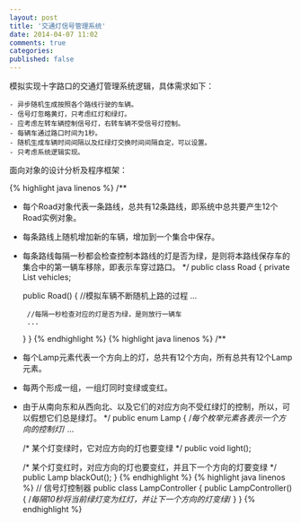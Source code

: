 ```yaml
---
layout: post
title: '交通灯信号管理系统'
date: 2014-04-07 11:02
comments: true
categories: 
published: false
---
```

模拟实现十字路口的交通灯管理系统逻辑，具体需求如下：

    - 异步随机生成按照各个路线行驶的车辆。
    - 信号灯忽略黄灯，只考虑红灯和绿灯。
    - 应考虑左转车辆控制信号灯，右转车辆不受信号灯控制。
    - 每辆车通过路口时间为1秒。
    - 随机生成车辆时间间隔以及红绿灯交换时间间隔自定，可以设置。
    - 只考虑系统逻辑实现。

面向对象的设计分析及程序框架：

{% highlight java linenos %}
/**
 * 每个Road对象代表一条路线，总共有12条路线，即系统中总共要产生12个Road实例对象。
 * 每条路线上随机增加新的车辆，增加到一个集合中保存。
 * 每条路线每隔一秒都会检查控制本路线的灯是否为绿，是则将本路线保存车的集合中的第一辆车移除，即表示车穿过路口。
 */
public class Road {
    private List<String> vehicles;
    
    public Road() {
        //模拟车辆不断随机上路的过程
        ...
        
        //每隔一秒检查对应的灯是否为绿，是则放行一辆车	
        ...
    }
}
{% endhighlight %}
{% highlight java linenos %}
/**
 * 每个Lamp元素代表一个方向上的灯，总共有12个方向，所有总共有12个Lamp元素。
 * 每两个形成一组，一组灯同时变绿或变红。
 * 由于从南向东和从西向北、以及它们的对应方向不受红绿灯的控制，所以，可以假想它们总是绿灯。
 */
public enum Lamp {
    /*每个枚举元素各表示一个方向的控制灯*/
    ...
    
    /* 某个灯变绿时，它对应方向的灯也要变绿 */
    public void light();
    
    /* 某个灯变红时，对应方向的灯也要变红，并且下一个方向的灯要变绿 */
    public Lamp blackOut();
}
{% endhighlight %}
{% highlight java linenos %}
// 信号灯控制器
public class LampController {
    public LampController() {
        /*每隔10秒将当前绿灯变为红灯，并让下一个方向的灯变绿*/
    }
}
{% endhighlight %}